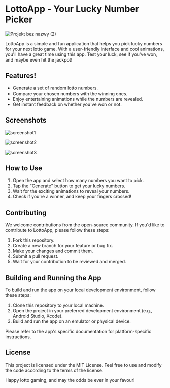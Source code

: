 <h1>LottoApp - Your Lucky Number Picker</h1>

![Projekt bez nazwy (2)](https://github.com/neuropython/mobile_app_dev/assets/128989743/eef199ff-1825-47d5-bb8d-21852cb470a0)


LottoApp is a simple and fun application that helps you pick lucky numbers for your next lotto game. With a user-friendly interface and cool animations, you'll have a great time using this app. Test your luck, see if you've won, and maybe even hit the jackpot!

## Features!

- Generate a set of random lotto numbers.
- Compare your chosen numbers with the winning ones.
- Enjoy entertaining animations while the numbers are revealed.
- Get instant feedback on whether you've won or not.

## Screenshots

![screenshot1](https://github.com/neuropython/mobile_app_dev/assets/128989743/7927c004-9e02-4c56-9942-91a067276452)

![screenshot2](https://github.com/neuropython/mobile_app_dev/assets/128989743/2d345527-a66e-42f5-9677-1ac12582fa33)

![screenshot3](https://github.com/neuropython/mobile_app_dev/assets/128989743/5c6afcb0-95b5-4029-ad21-cabe704be9a0)

## How to Use

1. Open the app and select how many numbers you want to pick.
2. Tap the "Generate" button to get your lucky numbers.
3. Wait for the exciting animations to reveal your numbers.
4. Check if you're a winner, and keep your fingers crossed!

## Contributing

We welcome contributions from the open-source community. If you'd like to contribute to LottoApp, please follow these steps:

1. Fork this repository.
2. Create a new branch for your feature or bug fix.
3. Make your changes and commit them.
4. Submit a pull request.
5. Wait for your contribution to be reviewed and merged.

## Building and Running the App

To build and run the app on your local development environment, follow these steps:

1. Clone this repository to your local machine.
2. Open the project in your preferred development environment (e.g., Android Studio, Xcode).
3. Build and run the app on an emulator or physical device.

Please refer to the app's specific documentation for platform-specific instructions.

## License

This project is licensed under the MIT License. Feel free to use and modify the code according to the terms of the license.

Happy lotto gaming, and may the odds be ever in your favour!
